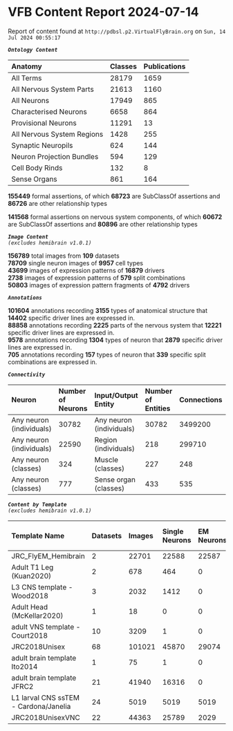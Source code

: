 
VFB Content Report 2024-07-14
=============================


Report of content found at ``http://pdbsl.p2.VirtualFlyBrain.org`` on ``Sun, 14 Jul 2024 00:55:17``  
  
***``Ontology Content``***  

|Anatomy|Classes|Publications|
| :--- | :--- | :--- |
|All Terms|28179|1659|
|All Nervous System Parts|21613|1160|
|All Neurons|17949|865|
|Characterised Neurons|6658|864|
|Provisional Neurons|11291|13|
|All Nervous System Regions|1428|255|
|Synaptic Neuropils|624|144|
|Neuron Projection Bundles|594|129|
|Cell Body Rinds|132|8|
|Sense Organs|861|164|
  
  
**155449** formal assertions, of which **68723** are SubClassOf assertions and **86726** are other relationship types  
  
**141568** formal assertions on nervous system components, of which **60672** are SubClassOf assertions and **80896** are other relationship types  
  
***``Image Content``***  
*``(excludes hemibrain v1.0.1)``*  
  
**156789** total images from **109** datasets  
**78709** single neuron images of **9957** cell types  
**43699** images of expression patterns of **16879** drivers  
**2738** images of expression patterns of **579** split combinations  
**50803** images of expression pattern fragments of **4792** drivers  
  
***``Annotations``***  
  
**101604** annotations recording **3155** types of anatomical structure that **14402** specific driver lines are expressed in.  
**88858** annotations recording **2225** parts of the nervous system that **12221** specific driver lines are expressed in.  
**9578** annotations recording **1304** types of neuron that **2879** specific driver lines are expressed in.  
**705** annotations recording **157** types of neuron that **339** specific split combinations are expressed in.  
  
***``Connectivity``***  

|Neuron|Number of Neurons|Input/Output Entity|Number of Entities|Connections|
| :--- | :--- | :--- | :--- | :--- |
|Any neuron (individuals)|30782|Any neuron (individuals)|30782|3499200|
|Any neuron (individuals)|22590|Region (individuals)|218|299710|
|Any neuron (classes)|324|Muscle (classes)|227|248|
|Any neuron (classes)|777|Sense organ (classes)|433|535|
  
  
  
***``Content by Template``***  
*``(excludes hemibrain v1.0.1)``*  

|Template Name|Datasets|Images|Single Neurons|EM Neurons|Full Expression Patterns|Split Expression Patterns|Partial Expression Patterns|Painted domains|
| :--- | :--- | :--- | :--- | :--- | :--- | :--- | :--- | :--- |
|JRC_FlyEM_Hemibrain|2|22701|22588|22587|0|0|0|114|
|Adult T1 Leg (Kuan2020)|2|678|464|0|0|0|0|4|
|L3 CNS template - Wood2018|3|2032|1412|0|0|0|1773|255|
|Adult Head (McKellar2020)|1|18|0|0|0|0|0|0|
|adult VNS template - Court2018|10|3209|1|0|3185|486|0|22|
|JRC2018Unisex|68|101021|45870|29074|32160|1633|38796|46|
|adult brain template Ito2014|1|75|1|0|0|0|0|75|
|adult brain template JFRC2|21|41940|16316|0|25272|600|16127|58|
|L1 larval CNS ssTEM - Cardona/Janelia|24|5019|5019|5019|0|0|0|0|
|JRC2018UnisexVNC|22|44363|25789|2029|8314|625|10240|23780|
  
